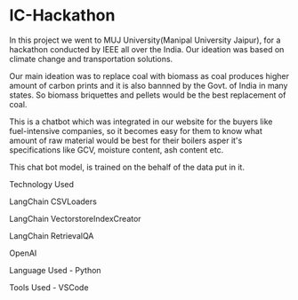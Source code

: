 # IC-Hackathon

In this project we went to MUJ University(Manipal University Jaipur), for a hackathon conducted by IEEE all over the India.
Our ideation was based on climate change and transportation solutions.

Our main ideation was to replace coal with biomass as coal produces higher amount of carbon prints and it is also bannned by the Govt. of India in many states. So biomass briquettes and pellets would be the best replacement of coal.

This is a chatbot which was integrated in our website for the buyers like fuel-intensive companies, so it becomes easy for them to know what amount of raw material would be best for their boilers asper it's specifications like GCV, moisture content, ash content etc.

This chat bot model, is trained on the behalf of the data put in it.

Technology Used 

LangChain CSVLoaders

LangChain VectorstoreIndexCreator

LangChain RetrievalQA

OpenAI

Language Used - Python

Tools Used - VSCode
